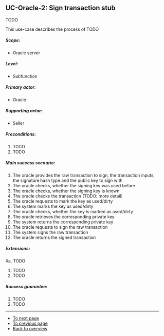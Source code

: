 UC-Oracle-2: Sign transaction stub
----------------------------------

  TODO

  This use-case describes the process of TODO

##### Scope:

- Oracle server

##### Level:

- Subfunction

##### Primary actor:

- Oracle

##### Supporting actor:

- Seller

##### Preconditions:

  1. TODO
  2. TODO

##### Main success scenario:

  1. The oracle provides the raw transaction to sign, the transaction inputs, the signature hash type and the public key to sign with
  2. The oracle checks, whether the signing key was used before
  3. The oracle checks, whether the signing key is known
  4. The oracle checks the transaction (TODO: more detail)
  5. The oracle requests to mark the key as used/dirty
  6. The system marks the key as used/dirty
  7. The oracle checks, whether the key is marked as used/dirty
  8. The oracle retrieves the corresponding private key
  9. The system returns the corresponding private key
  10. The oracle requests to sign the raw transaction
  11. The system signs the raw transaction
  12. The oracle returns the signed transaction

##### Extensions:

Xa. TODO

  1. TODO
  2. TODO

##### Success guarantee:

  1. TODO
  2. TODO

---

- [To next page](uc-order-1_publish_order.md)
- [To previous page](uc-oracle-1_create_key_pair.md)
- [Back to overview](README.md)
